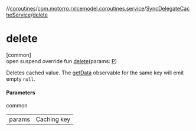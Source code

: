 //[coroutines](../../../index.md)/[com.motorro.rxlcemodel.coroutines.service](../index.md)/[SyncDelegateCacheService](index.md)/[delete](delete.md)

# delete

[common]\
open suspend override fun [delete](delete.md)(params: [P](index.md))

Deletes cached value. The [getData](get-data.md) observable for the same key will emit empty `null`.

#### Parameters

common

| | |
|---|---|
| params | Caching key |
